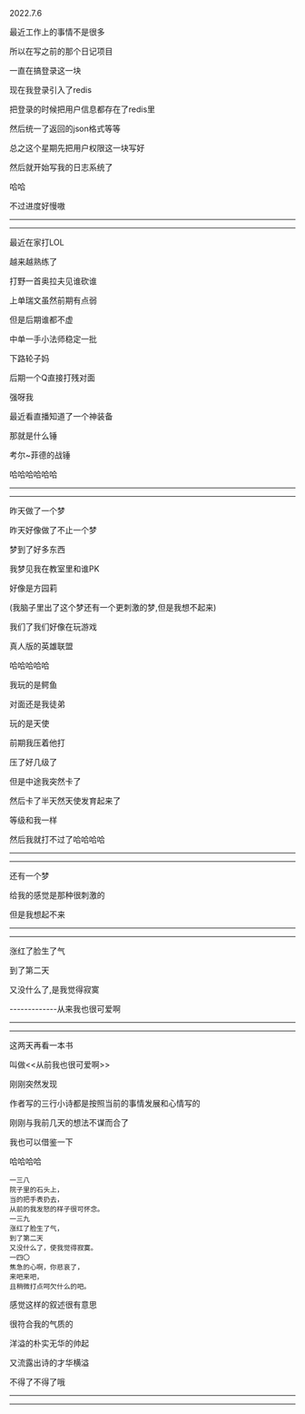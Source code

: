 2022.7.6

最近工作上的事情不是很多

所以在写之前的那个日记项目

一直在搞登录这一块

现在我登录引入了redis

把登录的时候把用户信息都存在了redis里

然后统一了返回的json格式等等

总之这个星期先把用户权限这一块写好

然后就开始写我的日志系统了

哈哈

不过进度好慢嗷

----------

--------------

最近在家打LOL

越来越熟练了

打野一首奥拉夫见谁砍谁

上单瑞文虽然前期有点弱

但是后期谁都不虚

中单一手小法师稳定一批

下路轮子妈

后期一个Q直接打残对面

强呀我

最近看直播知道了一个神装备

那就是什么锤

考尔~菲德的战锤

哈哈哈哈哈哈

------------

-----------------

昨天做了一个梦

昨天好像做了不止一个梦

梦到了好多东西

我梦见我在教室里和谁PK

好像是方园莉

(我脑子里出了这个梦还有一个更刺激的梦,但是我想不起来)

我们了我们好像在玩游戏

真人版的英雄联盟

哈哈哈哈哈

我玩的是鳄鱼

对面还是我徒弟

玩的是天使

前期我压着他打

压了好几级了

但是中途我突然卡了

然后卡了半天然天使发育起来了

等级和我一样

然后我就打不过了哈哈哈哈

-----------

---------------

还有一个梦

给我的感觉是那种很刺激的

但是我想起不来

-------

--------

涨红了脸生了气

到了第二天

又没什么了,是我觉得寂寞

-------------从来我也很可爱啊

-------

---------

这两天再看一本书

叫做<<从前我也很可爱啊>>

刚刚突然发现

作者写的三行小诗都是按照当前的事情发展和心情写的

刚刚与我前几天的想法不谋而合了

我也可以借鉴一下

哈哈哈哈

````从前我也很可爱啊
一三八
院子里的石头上，
当的把手表扔去，
从前的我发怒的样子很可怀念。
一三九
涨红了脸生了气，
到了第二天
又没什么了，使我觉得寂寞。
一四〇
焦急的心啊，你悲哀了，
来吧来吧，
且稍微打点呵欠什么的吧。
````

感觉这样的叙述很有意思

很符合我的气质的

洋溢的朴实无华的帅起

又流露出诗的才华横溢

不得了不得了哦

-------

--------



